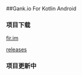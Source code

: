 ##Gank.io For Kotlin Android



### 项目下载
[fir.im](http://fir.im/x3cf)

[releases](https://github.com/YeungKC/Gank.io-for-Kotlin-Android/releases)

### 项目更新中